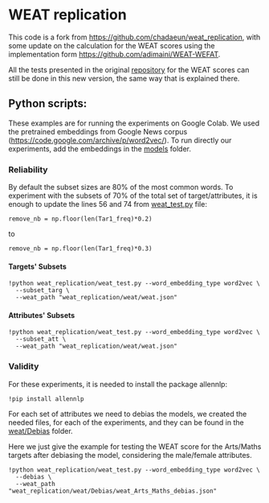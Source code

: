# WEAT replication

This code is a fork from https://github.com/chadaeun/weat_replication, with some update on the calculation for the WEAT scores using the implementation form https://github.com/adimaini/WEAT-WEFAT.

All the tests presented in the original [repository](https://github.com/chadaeun/weat_replication) for the WEAT scores can still be done in this new version, the same way that is explained there.


## Python scripts:

These examples are for running the experiments on Google Colab. We used the pretrained embeddings from Google News corpus (https://code.google.com/archive/p/word2vec/). To run directly our experiments, add the embeddings in the  [models](https://github.com/mfreixlo/weat_replication/) folder.

### Reliability

By default the subset sizes are 80\% of the most common words. To experiment with the subsets of 70\% of the total set of target/attributes, it is enough to update the lines 56 and 74 from [weat_test.py](https://github.com/mfreixlo/weat_replication/blob/master/weat_test.py) file:

```
remove_nb = np.floor(len(Tar1_freq)*0.2)
```
to 
```
remove_nb = np.floor(len(Tar1_freq)*0.3)
```


#### Targets' Subsets

```
!python weat_replication/weat_test.py --word_embedding_type word2vec \
  --subset_targ \
  --weat_path "weat_replication/weat/weat.json"
```

#### Attributes' Subsets

```
!python weat_replication/weat_test.py --word_embedding_type word2vec \
  --subset_att \
  --weat_path "weat_replication/weat/weat.json"
```


### Validity

For these experiments, it is needed to install the package allennlp:

```
!pip install allennlp
```


For each set of attributes we need to debias the models, we created the needed files, for each of the experiments, and they can be found in the [weat/Debias](https://github.com/mfreixlo/weat_replication/tree/master/weat) folder.


Here we just give the example for testing the WEAT score for the Arts/Maths targets after debiasing the model, considering the male/female attributes.

```
!python weat_replication/weat_test.py --word_embedding_type word2vec \
  --debias \
  --weat_path "weat_replication/weat/Debias/weat_Arts_Maths_debias.json"
```

